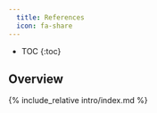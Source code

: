 ```yaml
---
  title: References
  icon: fa-share
---
```


- TOC
{:toc}

## Overview

{% include_relative intro/index.md %}